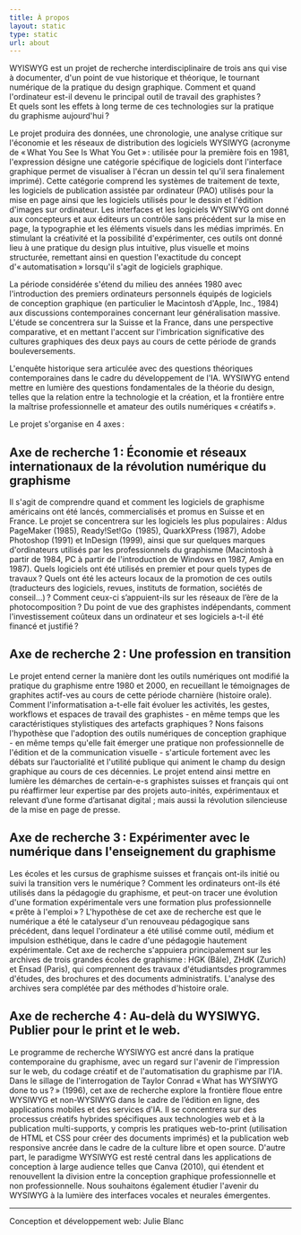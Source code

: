 ```yaml
---
title: À propos
layout: static
type: static
url: about
---
```

WYISWYG est un projet de recherche interdisciplinaire de trois ans qui vise à documenter, d'un point de vue historique et théorique, le tournant numérique de la pratique du design graphique. Comment et quand l'ordinateur est-il devenu le principal outil de travail des graphistes&#8239;? Et&nbsp;quels sont les effets à long terme de ces technologies sur la pratique du&nbsp;graphisme aujourd'hui&#8239;?

Le projet produira des données, une chronologie, une analyse critique sur l'économie et les réseaux de distribution des logiciels WYSIWYG (acronyme de «&#8239;What You See Is What You Get&#8239;»&#8239;: utilisée pour la première fois en 1981, l'expression désigne une catégorie spécifique de logiciels dont l'interface graphique permet de visualiser à l'écran un dessin tel qu'il sera finalement imprimé). Cette catégorie comprend les systèmes de traitement de texte, les logiciels de publication assistée par ordinateur (PAO) utilisés pour la mise en page ainsi que les logiciels utilisés pour le&nbsp;dessin et l'édition d'images sur ordinateur. Les interfaces et les logiciels WYSIWYG ont donné aux concepteurs et aux éditeurs un contrôle sans précédent sur la mise en page, la typographie et les éléments visuels dans les médias imprimés. En stimulant la créativité et la possibilité d'expérimenter, ces outils ont donné lieu à une pratique du design plus intuitive, plus visuelle et moins structurée, remettant ainsi en question l'exactitude du concept d'«&#8239;automatisation&#8239;» lorsqu'il s'agit de logiciels graphique.

La période considérée s'étend du milieu des années 1980 avec l'introduction des premiers ordinateurs personnels équipés de logiciels de&nbsp;conception graphique (en particulier le Macintosh d'Apple, Inc., 1984) aux&nbsp;discussions contemporaines concernant leur généralisation massive. L'étude se concentrera sur la Suisse et la France, dans une perspective comparative, et en mettant l'accent sur l'imbrication significative des cultures graphiques des deux pays au cours de cette période de grands bouleversements.

L'enquête historique sera articulée avec des questions théoriques contemporaines dans le cadre du développement de l'IA. WYSIWYG entend mettre en lumière des questions fondamentales de la théorie du&nbsp;design, telles que la relation entre la technologie et la création, et&nbsp;la&nbsp;frontière entre la maîtrise professionnelle et amateur des outils numériques «&#8239;créatifs&#8239;».

Le projet s'organise en 4 axes&#8239;:

## **Axe de recherche 1**&#8239;**: Économie et réseaux internationaux de**&nbsp;**la**&nbsp;**révolution numérique du graphisme**

Il s'agit de comprendre quand et comment les logiciels de graphisme américains ont été lancés, commercialisés et promus en Suisse et en France. Le projet se concentrera sur les logiciels les plus populaires&#8239;: Aldus PageMaker (1985), Ready!Set!Go&#8239; (1985), QuarkXPress (1987), Adobe Photoshop (1991) et InDesign (1999), ainsi que sur quelques marques d'ordinateurs utilisés par les professionnels du graphisme (Macintosh à partir de 1984, PC à partir de l'introduction de Windows en 1987, Amiga en 1987). Quels logiciels ont été utilisés en premier et pour quels types de travaux&#8239;? Quels ont été les acteurs locaux de la promotion de ces outils (traducteurs des logiciels, revues, instituts de formation, sociétés de conseil...)&#8239;? Comment ceux-ci s’appuient-ils sur les réseaux de&nbsp;l’ère de la photocomposition&#8239;? Du point de vue des graphistes indépendants, comment l'investissement coûteux dans un ordinateur et&nbsp;ses logiciels a-t-il été financé et&nbsp;justifié&#8239;? 

## **Axe de recherche 2**&#8239;**: Une profession en transition**

Le projet entend cerner la manière dont les outils numériques ont modifié la pratique du graphisme entre 1980 et 2000, en recueillant le témoignages de graphites actif-ves au cours de cette période charnière (histoire orale). Comment l'informatisation a-t-elle fait évoluer les activités, les gestes, workflows et espaces de travail des graphistes - en même temps que les caractéristiques stylistiques des artefacts graphiques&#8239;? Nons faisons l'hypothèse que l'adoption des outils numériques de conception graphique - en même temps qu'elle fait émerger une pratique non professionnelle de l'édition et de la communication visuelle - s'articule fortement avec les débats sur l’auctorialité et l'utilité publique qui animent le champ du design graphique au cours de ces décennies. Le projet entend ainsi mettre en lumière les démarches de certain-e-s graphistes suisses et français qui ont pu réaffirmer leur expertise par des projets auto-inités, expérimentaux et relevant d’une forme d’artisanat digital ; mais aussi la révolution silencieuse de la mise en page de presse.

## **Axe de recherche 3**&#8239;**: Expérimenter avec le numérique dans l'enseignement du graphisme**

Les écoles et les cursus de graphisme suisses et français ont-ils initié ou suivi la transition vers le numérique&#8239;? Comment les ordinateurs ont-ils été utilisés dans la pédagogie du graphisme, et peut-on tracer une évolution d'une formation expérimentale vers une formation plus professionnelle «&#8239;prête à l'emploi&#8239;»&#8239;? L'hypothèse de cet axe de recherche est que le numérique a été le catalyseur d'un renouveau pédagogique sans précédent, dans lequel l'ordinateur a été utilisé comme outil, médium et impulsion esthétique, dans le cadre d'une pédagogie hautement expérimentale. Cet axe de recherche s'appuiera principalement sur les archives de trois grandes écoles de graphisme&#8239;: HGK (Bâle), ZHdK (Zurich) et Ensad (Paris), qui comprennent des travaux d'étudiantsdes programmes d'études, des brochures et des documents administratifs. L'analyse des archives sera complétée par des méthodes d'histoire orale. 

## **Axe de recherche 4**&#8239;**: Au-delà du WYSIWYG. Publier pour le print et le web.**

Le programme de recherche WYSIWYG est ancré dans la pratique contemporaine du graphisme, avec un regard sur l'avenir de l'impression sur le web, du codage créatif et de l'automatisation du graphisme par l'IA. Dans le sillage de l'interrogation de Taylor Conrad «&#8239;What has WYSIWYG done to us&#8239;?&#8239;» (1996), cet axe de recherche explore la frontière floue entre WYSIWYG et non-WYSIWYG dans le cadre de l’édition en ligne, des applications mobiles et des services d'IA. Il se concentrera sur des processus créatifs hybrides spécifiques aux technologies web et à la publication multi-supports, y compris les pratiques web-to-print (utilisation de HTML et CSS pour créer des documents imprimés) et la publication web responsive ancrée dans le cadre de la culture libre et open source. D'autre part, le paradigme WYSIWYG est resté central dans les applications de conception à large audience telles que Canva (2010), qui étendent et renouvellent la division entre la conception graphique professionnelle et non professionnelle. Nous souhaitons également étudier l'avenir du WYSIWYG à la lumière des interfaces vocales et neurales émergentes.

---

Conception et développement web: Julie Blanc

